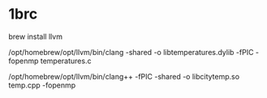 # 1brc

brew install llvm  

/opt/homebrew/opt/llvm/bin/clang -shared -o libtemperatures.dylib -fPIC -fopenmp temperatures.c

/opt/homebrew/opt/llvm/bin/clang++ -fPIC -shared -o libcitytemp.so temp.cpp -fopenmp

